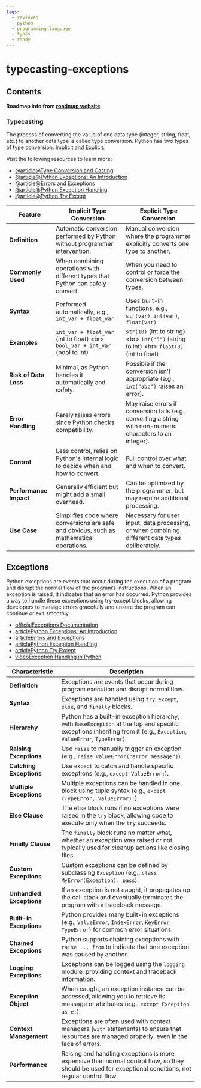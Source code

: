 ```yaml
---
tags:
  - reviewed
  - python
  - programming-language
  - types
  - ready
---
```

# typecasting-exceptions

## Contents

__Roadmap info from [roadmap website](https://roadmap.sh/python/python-basics/typecasting-exceptions)__

### Typecasting

The process of converting the value of one data type (integer, string, float, etc.) to another data type is called type conversion. Python has two types of type conversion: Implicit and Explicit.

Visit the following resources to learn more:

- [@article@Type Conversion and Casting](https://www.programiz.com/python-programming/type-conversion-and-casting)
- [@article@Python Exceptions: An Introduction](https://realpython.com/python-exceptions/)
- [@article@Errors and Exceptions](https://docs.python.org/3/tutorial/errors.html)
- [@article@Python Exception Handling](https://www.programiz.com/python-programming/exception-handling)
- [@article@Python Try Except](https://www.w3schools.com/python/python_try_except.asp)

| Feature                | Implicit Type Conversion                                                                 | Explicit Type Conversion                                                                                    |
| ---------------------- | ---------------------------------------------------------------------------------------- | ----------------------------------------------------------------------------------------------------------- |
| __Definition__         | Automatic conversion performed by Python without programmer intervention.                | Manual conversion where the programmer explicitly converts one type to another.                             |
| __Commonly Used__      | When combining operations with different types that Python can safely convert.           | When you need to control or force the conversion between types.                                             |
| __Syntax__             | Performed automatically, e.g., `int_var + float_var`                                     | Uses built-in functions, e.g., `str(var)`, `int(var)`, `float(var)`                                         |
| __Examples__           | `int_var + float_var` (int to float) <br\> `bool_var + int_var` (bool to int)            | `str(10)` (int to string) <br\> `int("5")` (string to int) <br\> `float(3)` (int to float)                  |
| __Risk of Data Loss__  | Minimal, as Python handles it automatically and safely.                                  | Possible if the conversion isn't appropriate (e.g., `int("abc")` raises an error).                          |
| __Error Handling__     | Rarely raises errors since Python checks compatibility.                                  | May raise errors if conversion fails (e.g., converting a string with non-numeric characters to an integer). |
| __Control__            | Less control, relies on Python's internal logic to decide when and how to convert.       | Full control over what and when to convert.                                                                 |
| __Performance Impact__ | Generally efficient but might add a small overhead.                                      | Can be optimized by the programmer, but may require additional processing.                                  |
| __Use Case__           | Simplifies code where conversions are safe and obvious, such as mathematical operations. | Necessary for user input, data processing, or when combining different data types deliberately.             |

## Exceptions

Python exceptions are events that occur during the execution of a program and disrupt the normal flow of the program’s instructions. When an exception is raised, it indicates that an error has occurred. Python provides a way to handle these exceptions using try-except blocks, allowing developers to manage errors gracefully and ensure the program can continue or exit smoothly.

- [officialExceptions Documentation](https://docs.python.org/3/tutorial/errors.html#exceptions)
- [articlePython Exceptions: An Introduction](https://realpython.com/python-exceptions/)
- [articleErrors and Exceptions](https://docs.python.org/3/tutorial/errors.html)
- [articlePython Exception Handling](https://www.programiz.com/python-programming/exception-handling)
- [articlePython Try Except](https://www.w3schools.com/python/python_try_except.asp)
- [videoException Handling in Python](https://www.youtube.com/watch?v=V_NXT2-QIlE)

| Characteristic                 | Description                                                                 |
|--------------------------------|-----------------------------------------------------------------------------|
| __Definition__                 | Exceptions are events that occur during program execution and disrupt normal flow. |
| __Syntax__                     | Exceptions are handled using `try`, `except`, `else`, and `finally` blocks.  |
| __Hierarchy__                  | Python has a built-in exception hierarchy, with `BaseException` at the top and specific exceptions inheriting from it (e.g., `Exception`, `ValueError`, `TypeError`). |
| __Raising Exceptions__         | Use `raise` to manually trigger an exception (e.g., `raise ValueError("error message")`). |
| __Catching Exceptions__        | Use `except` to catch and handle specific exceptions (e.g., `except ValueError:`). |
| __Multiple Exceptions__        | Multiple exceptions can be handled in one block using tuple syntax (e.g., `except (TypeError, ValueError):`). |
| __Else Clause__                | The `else` block runs if no exceptions were raised in the `try` block, allowing code to execute only when the `try` succeeds. |
| __Finally Clause__             | The `finally` block runs no matter what, whether an exception was raised or not, typically used for cleanup actions like closing files. |
| __Custom Exceptions__          | Custom exceptions can be defined by subclassing `Exception` (e.g., `class MyError(Exception): pass`). |
| __Unhandled Exceptions__       | If an exception is not caught, it propagates up the call stack and eventually terminates the program with a traceback message. |
| __Built-in Exceptions__        | Python provides many built-in exceptions (e.g., `ValueError`, `IndexError`, `KeyError`, `TypeError`) for common error situations. |
| __Chained Exceptions__         | Python supports chaining exceptions with `raise ... from` to indicate that one exception was caused by another. |
| __Logging Exceptions__         | Exceptions can be logged using the `logging` module, providing context and traceback information. |
| __Exception Object__           | When caught, an exception instance can be accessed, allowing you to retrieve its message or attributes (e.g., `except Exception as e:`). |
| __Context Management__         | Exceptions are often used with context managers (`with` statements) to ensure that resources are managed properly, even in the face of errors. |
| __Performance__                | Raising and handling exceptions is more expensive than normal control flow, so they should be used for exceptional conditions, not regular control flow. |
